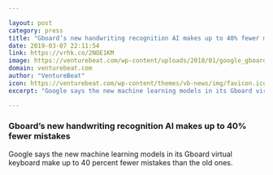 ```yaml
---

layout: post
category: press
title: "Gboard’s new handwriting recognition AI makes up to 40% fewer mistakes"
date: 2019-03-07 22:11:54
link: https://vrhk.co/2NOE1KM
image: https://venturebeat.com/wp-content/uploads/2018/01/google_gboard.png?w=1200&strip=all
domain: venturebeat.com
author: "VentureBeat"
icon: https://venturebeat.com/wp-content/themes/vb-news/img/favicon.ico
excerpt: "Google says the new machine learning models in its Gboard virtual keyboard make up to 40 percent fewer mistakes than the old ones."

---
```


### Gboard’s new handwriting recognition AI makes up to 40% fewer mistakes

Google says the new machine learning models in its Gboard virtual keyboard make up to 40 percent fewer mistakes than the old ones.